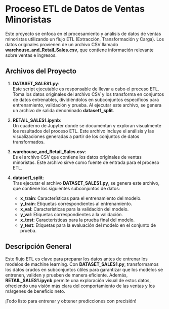 # Proceso ETL de Datos de Ventas Minoristas

Este proyecto se enfoca en el procesamiento y análisis de datos de ventas minoristas utilizando un flujo ETL (Extracción, Transformación y Carga). Los datos originales provienen de un archivo CSV llamado **warehouse_and_Retail_Sales.csv**, que contiene información relevante sobre ventas e ingresos.

## Archivos del Proyecto

1. **DATASET_SALES1.py**:  
   Este script ejecutable es responsable de llevar a cabo el proceso ETL. Toma los datos originales del archivo CSV y los transforma en conjuntos de datos entrenables, dividiéndolos en subconjuntos específicos para entrenamiento, validación y prueba. Al ejecutar este archivo, se genera un archivo de salida denominado **dataset1_split**.

2. **RETAIL_SALES1.ipynb**:  
   Un cuaderno de Jupyter donde se documentan y exploran visualmente los resultados del proceso ETL. Este archivo incluye el análisis y las visualizaciones generadas a partir de los conjuntos de datos transformados.

3. **warehouse_and_Retail_Sales.csv**:  
   Es el archivo CSV que contiene los datos originales de ventas minoristas. Este archivo sirve como fuente de entrada para el proceso ETL.

4. **dataset1_split**:  
   Tras ejecutar el archivo **DATASET_SALES1.py**, se genera este archivo, que contiene los siguientes subconjuntos de datos:
   - **x_train**: Características para el entrenamiento del modelo.
   - **y_train**: Etiquetas correspondientes al entrenamiento.
   - **x_val**: Características para la validación del modelo.
   - **y_val**: Etiquetas correspondientes a la validación.
   - **x_test**: Características para la prueba final del modelo.
   - **y_test**: Etiquetas para la evaluación del modelo en el conjunto de prueba.

## Descripción General

Este flujo ETL es clave para preparar los datos antes de entrenar los modelos de machine learning. Con **DATASET_SALES1.py**, transformamos los datos crudos en subconjuntos útiles para garantizar que los modelos se entrenen, validen y prueben de manera eficiente. Además, **RETAIL_SALES1.ipynb** permite una exploración visual de estos datos, ofreciendo una visión más clara del comportamiento de las ventas y los márgenes de beneficio neto.

¡Todo listo para entrenar y obtener predicciones con precisión!

